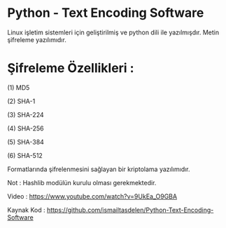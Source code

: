 # Python - Text Encoding Software

Linux işletim sistemleri için geliştirilmiş ve python dili ile
yazılmışdır. Metin şifreleme yazılımıdır.

# Şifreleme Özellikleri :

(1) MD5

(2) SHA-1

(3) SHA-224

(4) SHA-256

(5) SHA-384

(6) SHA-512

Formatlarında şifrelenmesini sağlayan bir kriptolama yazılımıdır.

Not : Hashlib modülün kurulu olması gerekmektedir.

Video : https://www.youtube.com/watch?v=9UkEa_O9GBA

Kaynak Kod : https://github.com/ismailtasdelen/Python-Text-Encoding-Software
